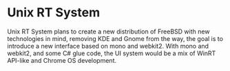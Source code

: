 Unix RT System
======

Unix RT System plans to create a new distribution of FreeBSD with new technologies in mind, removing KDE and Gnome from the way, the goal is to introduce a new interface based on mono and webkit2.
With mono and webkit2, and some C# glue code, the UI system would be a mix of WinRT API-like and Chrome OS development.



